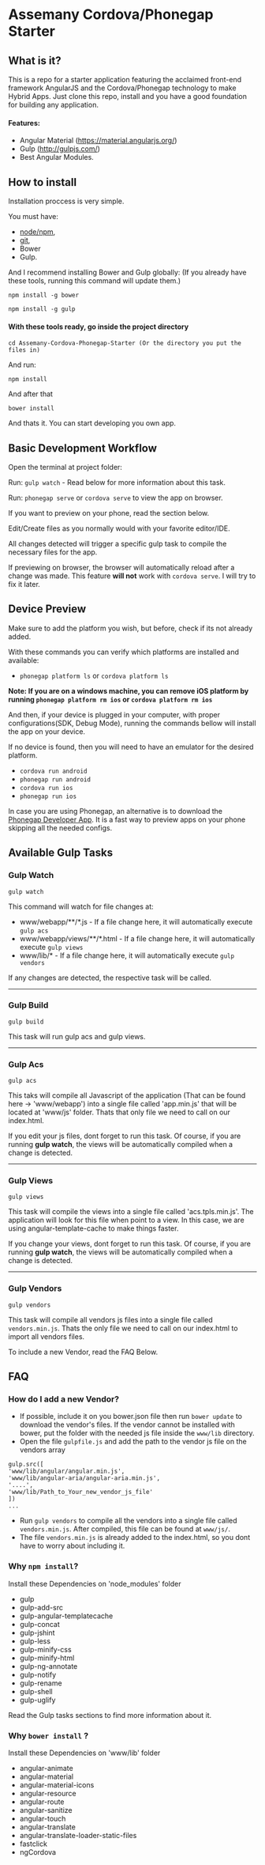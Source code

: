 # Assemany Cordova/Phonegap Starter


## What is it?

This is a repo for a starter application featuring the acclaimed front-end framework AngularJS and the Cordova/Phonegap technology to make Hybrid Apps. Just clone this repo, install and you have a good foundation for building any application.

#### Features:

* Angular Material (https://material.angularjs.org/)
* Gulp (http://gulpjs.com/)
* Best Angular Modules.


## How to install

Installation proccess is very simple.

You must have:
* [node/npm](https://nodejs.org/en/download/),
* [git](http://git-scm.org/),
* Bower
* Gulp.

And I recommend installing Bower and Gulp globally: (If you already have these tools, running this command will update them.)

```code
npm install -g bower
```
```code
npm install -g gulp
```

#### With these tools ready, go inside the project directory
```code
cd Assemany-Cordova-Phonegap-Starter (Or the directory you put the files in)
```
And run:
```code
npm install
```
And after that
```code
bower install
```

And thats it. You can start developing you own app.


## Basic Development Workflow

Open the terminal at project folder:

Run: `gulp watch` - Read below for more information about this task.

Run: `phonegap serve` or `cordova serve` to view the app on browser.

If you want to preview on your phone, read the section below.

Edit/Create files as you normally would with your favorite editor/IDE.

All changes detected will trigger a specific gulp task to compile the necessary files for the app.

If previewing on browser, the browser will automatically reload after a change was made. This feature **will not** work with `cordova serve`. I will try to fix it later.



## Device Preview


Make sure to add the platform you wish, but before, check if its not already added.

With these commands you can verify which platforms are installed and available:
* `phonegap platform ls` or `cordova platform ls`

**Note: If you are on a windows machine, you can remove iOS platform by running `phonegap platform rm ios` or `cordova platform rm ios`**

And then, if your device is plugged in your computer, with proper configurations(SDK, Debug Mode), running the commands bellow will install the app on your device.

If no device is found, then you will need to have an emulator for the desired platform.

* `cordova run android`
* `phonegap run android`
* `cordova run ios`
* `phonegap run ios`

In case you are using Phonegap, an alternative is to download the [Phonegap Developer App](http://app.phonegap.com/). It is a fast way to preview apps on your phone skipping all the needed configs.





## Available Gulp Tasks


### Gulp Watch
```code
gulp watch
```
This command will watch for file changes at:
* www/webapp/\*\*/*.js - If a file change here, it will automatically execute `gulp acs`
* www/webapp/views/\*\*/*.html - If a file change here, it will automatically execute `gulp views`
* www/lib/* - If a file change here, it will automatically execute `gulp vendors`

If any changes are detected, the respective task will be called.

---

### Gulp Build
```code
gulp build
```
This task will run gulp acs and gulp views.

---

### Gulp Acs
```code
gulp acs
```

This taks will compile all Javascript of the application (That can be found here -> 'www/webapp') into a single file called 'app.min.js' that will be located at 'www/js' folder.
Thats that only file we need to call on our index.html.

If you edit your js files, dont forget to run this task. Of course, if you are running **gulp watch**, the views will be automatically compiled when a change is detected.

---

### Gulp Views
```code
gulp views
```

This task will compile the views into a single file called 'acs.tpls.min.js'. The application will look for this file when point to a view. In this case, we are using angular-template-cache to make things faster.

If you change your views, dont forget to run this task. Of course, if you are running **gulp watch**, the views will be automatically compiled when a change is detected.

---


### Gulp Vendors
```code
gulp vendors
```

This task will compile all vendors js files into a single file called `vendors.min.js`. Thats the only file we need to call on our index.html to import all vendors files.

To include a new Vendor, read the FAQ Below.


## FAQ

### How do I add a new Vendor?

* If possible, include it on you bower.json file then run `bower update` to download the vendor's files. If the vendor cannot be installed with bower, put the folder with the needed js file inside the `www/lib` directory.
* Open the file `gulpfile.js` and add the path to the vendor js file on the vendors array
``` gulp gulp.task('vendors', function(){
gulp.src([
'www/lib/angular/angular.min.js',
'www/lib/angular-aria/angular-aria.min.js',
'....',
'www/lib/Path_to_Your_new_vendor_js_file'
])
...
```
* Run `gulp vendors` to compile all the vendors into a single file called `vendors.min.js`. After compiled, this file can be found at `www/js/`.
* The file `vendors.min.js` is already added to the index.html, so you dont have to worry about including it.

### Why `npm install`?

Install these Dependencies on 'node_modules' folder

* gulp
* gulp-add-src
* gulp-angular-templatecache
* gulp-concat
* gulp-jshint
* gulp-less
* gulp-minify-css
* gulp-minify-html
* gulp-ng-annotate
* gulp-notify
* gulp-rename
* gulp-shell
* gulp-uglify

Read the Gulp tasks sections to find more information about it.

### Why `bower install` ?

Install these Dependencies on 'www/lib' folder

* angular-animate
* angular-material
* angular-material-icons
* angular-resource
* angular-route
* angular-sanitize
* angular-touch
* angular-translate
* angular-translate-loader-static-files
* fastclick
* ngCordova
